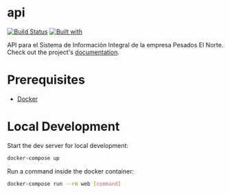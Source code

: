 # api

[![Build Status](https://travis-ci.org/leohakim/api.svg?branch=master)](https://travis-ci.org/leohakim/api)
[![Built with](https://img.shields.io/badge/Built_with-Cookiecutter_Django_Rest-F7B633.svg)](https://github.com/agconti/cookiecutter-django-rest)

API para el Sistema de Información Integral de la empresa Pesados El Norte. Check out the project's [documentation](http://leohakim.github.io/api/).

# Prerequisites

- [Docker](https://docs.docker.com/docker-for-mac/install/)  

# Local Development

Start the dev server for local development:
```bash
docker-compose up
```

Run a command inside the docker container:

```bash
docker-compose run --rm web [command]
```
